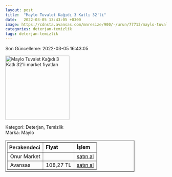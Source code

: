 ```yaml
---
layout: post
title:  "Maylo Tuvalet Kağıdı 3 Katlı 32'li"
date:   2022-03-05 13:43:05 +0300
image: https://cdnsta.avansas.com/mnresize/900/-/urun/77713/maylo-tuvalet-kagidi-3-katli-32li-zoom-1.jpg
categories: deterjan-temizlik
tags: deterjan-temizlik
---
```


Son Güncelleme: 2022-03-05 16:43:05

<img src="https://cdnsta.avansas.com/mnresize/900/-/urun/77713/maylo-tuvalet-kagidi-3-katli-32li-zoom-1.jpg" width="200" alt="Maylo Tuvalet Kağıdı 3 Katlı 32'li market fiyatları" />

Kategori: Deterjan, Temizlik
<br />
Marka: Maylo

<table border="1" style="padding: 5px;width:80%;">
  <tr>
    <td style="padding: 5px;"><strong>Perakendeci</strong></td>
    <td><strong>Fiyat</strong></td>
    <td><strong>İşlem</strong></td>
  </tr>
  <tr>
              <td>Onur Market</td>
              <td></td>
              <td><a target="_blank" href="https://www.onurmarket.com/product/maylo-3-katli-tuvalet-kagidi-32-li/77684869-851c-4161-8830-72ae8e57f85f">satın al</a></td>
            </tr><tr>
              <td>Avansas</td>
              <td>108,27 TL</td>
              <td><a target="_blank" href="https://www.avansas.com/maylo-tuvalet-kagidi-3-katli-32-li-paket-p-77713">satın al</a></td>
            </tr>
</table>
